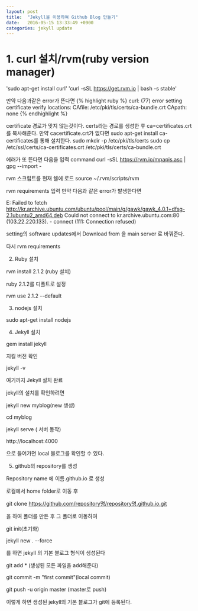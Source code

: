 ```yaml
---
layout: post
title:  "Jekyll을 이용하여 Github Blog 만들기"
date:   2016-05-15 13:33:49 +0900
categories: jekyll update
---
```

# 1. curl 설치/rvm(ruby version manager)
'sudo apt-get install curl'
'curl -sSL https://get.rvm.io | bash -s stable'

만약 다음과같은 error가 뜬다면
{% highlight ruby %}
curl: (77) error setting certificate verify locations:
CAfile: /etc/pki/tls/certs/ca-bundle.crt
CApath: none
{% endhighlight %}

certificate 경로가 맞지 않는것이다. certs라는 경로를 생성한 후 ca=certificates.crt를 복사해준다.
만약 cacertificate.crt가 없다면 sudo apt-get install ca-certificates를 통해 설치한다.
sudo mkdir -p /etc/pki/tls/certs
sudo cp /etc/ssl/certs/ca-certificates.crt /etc/pki/tls/certs/ca-bundle.crt

에러가 또 뜬다면 다음을 입력
command curl -sSL https://rvm.io/mpapis.asc | gpg --import -

rvm 스크립트를 현재 쉘에 로드
source ~/.rvm/scripts/rvm

rvm requirements 입력
만약 다음과 같은 error가 발생한다면

E: Failed to fetch http://kr.archive.ubuntu.com/ubuntu/pool/main/g/gawk/gawk_4.0.1+dfsg-2.1ubuntu2_amd64.deb Could not connect to kr.archive.ubuntu.com:80 (103.22.220.133). - connect (111: Connection refused)

setting의 software updates에서 Download from 을 main server 로 바꿔준다.

다시 rvm requirements 

2. Ruby 설치

rvm install 2.1.2 (ruby 설치)

ruby 2.1.2를 디폴트로 설정

rvm use 2.1.2 --default

3. nodejs 설치

sudo apt-get install nodejs

4. Jekyll 설치

gem install jekyll

지킬 버전 확인

jekyll -v

여기까지 Jekyll 설치 완료

jekyll의 설치를 확인하려면

jekyll new myblog(new 생성)

cd myblog

jekyll serve ( 서버 동작)

http://localhost:4000

으로 들어가면 local 블로그를 확인할 수 있다.

5. github의 repository를 생성

Repository name 에 이름.github.io 로 생성

로컬에서 home folder로 이동 후

git clone https://github.com/repository명/repository명.github.io.git

을 하여 폴더를 만든 후  그 폴더로 이동하여 

git init(초기화)

jekyll new . --force 

를 하면 jekyll 의 기본 블로그 형식이 생성된다

git add * (생성된 모든 파일을 add해준다)

git commit -m "first commit"(local commit)

git push -u origin master (master로 push)

이렇게 하면 생성된 jekyll의 기본 블로그가 git에 등록된다.
